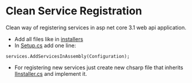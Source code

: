 # Clean Service Registration
Clean way of registering services in asp net core 3.1 web api application.

- Add all files like in [installers](/CleanServiceRegistration/Installers)
- In [Setup.cs](/CleanServiceRegistration/Startup.cs) add one line:
```charp
services.AddServicesInAssembly(Configuration);
```

- For registering new services just create new chsarp file that inherits [IInstaller.cs](/CleanServiceRegistration/Installers/IInstaller.cs) and implement it.
